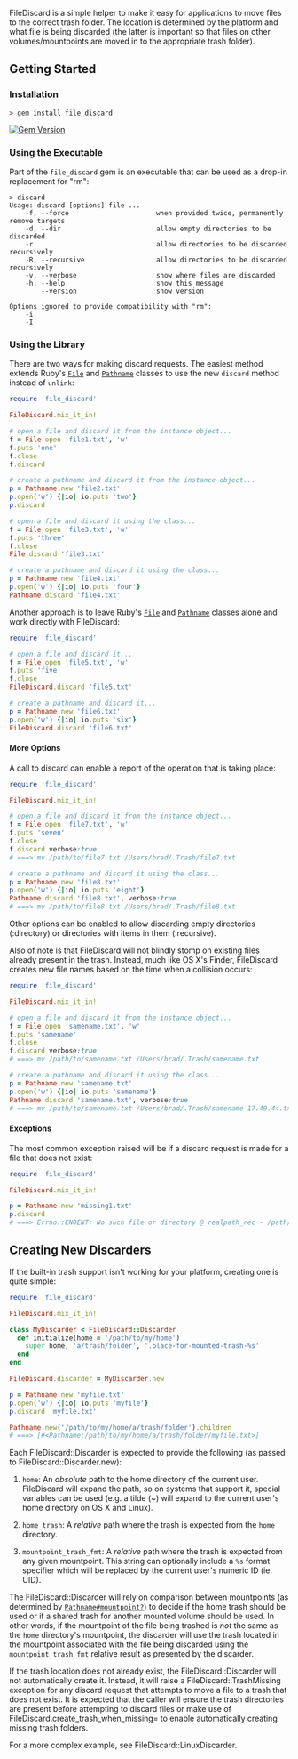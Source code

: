 FileDiscard is a simple helper to make it easy for applications to move files to the correct trash folder. The location is determined by the platform and what file is being discarded (the latter is important so that files on other volumes/mountpoints are moved in to the appropriate trash folder).

## Getting Started

### Installation

```shell
> gem install file_discard
```

[![Gem Version](https://badge.fury.io/rb/file_discard.svg)](http://badge.fury.io/rb/file_discard)

### Using the Executable

Part of the `file_discard` gem is an executable that can be used as a drop-in replacement for "rm":

```shell
> discard
Usage: discard [options] file ...
    -f, --force                      when provided twice, permanently remove targets
    -d, --dir                        allow empty directories to be discarded
    -r                               allow directories to be discarded recursively
    -R, --recursive                  allow directories to be discarded recursively
    -v, --verbose                    show where files are discarded
    -h, --help                       show this message
        --version                    show version

Options ignored to provide compatibility with "rm":
    -i
    -I
```

### Using the Library

There are two ways for making discard requests. The easiest method extends Ruby's [`File`](http://www.ruby-doc.org/core/File.html) and [`Pathname`](http://www.ruby-doc.org/stdlib/libdoc/pathname/rdoc/Pathname.html) classes to use the new `discard` method instead of `unlink`:

```ruby
require 'file_discard'

FileDiscard.mix_it_in!

# open a file and discard it from the instance object...
f = File.open 'file1.txt', 'w'
f.puts 'one'
f.close
f.discard

# create a pathname and discard it from the instance object...
p = Pathname.new 'file2.txt'
p.open('w') {|io| io.puts 'two'}
p.discard

# open a file and discard it using the class...
f = File.open 'file3.txt', 'w'
f.puts 'three'
f.close
File.discard 'file3.txt'

# create a pathname and discard it using the class...
p = Pathname.new 'file4.txt'
p.open('w') {|io| io.puts 'four'}
Pathname.discard 'file4.txt'
```

Another approach is to leave Ruby's [`File`](http://www.ruby-doc.org/core/File.html) and [`Pathname`](http://www.ruby-doc.org/stdlib/libdoc/pathname/rdoc/Pathname.html) classes alone and work directly with FileDiscard:

```ruby
require 'file_discard'

# open a file and discard it...
f = File.open 'file5.txt', 'w'
f.puts 'five'
f.close
FileDiscard.discard 'file5.txt'

# create a pathname and discard it...
p = Pathname.new 'file6.txt'
p.open('w') {|io| io.puts 'six'}
FileDiscard.discard 'file6.txt'
```

#### More Options

A call to discard can enable a report of the operation that is taking place:

```ruby
require 'file_discard'

FileDiscard.mix_it_in!

# open a file and discard it from the instance object...
f = File.open 'file7.txt', 'w'
f.puts 'seven'
f.close
f.discard verbose:true
# ===> mv /path/to/file7.txt /Users/brad/.Trash/file7.txt

# create a pathname and discard it using the class...
p = Pathname.new 'file8.txt'
p.open('w') {|io| io.puts 'eight'}
Pathname.discard 'file8.txt', verbose:true
# ===> mv /path/to/file8.txt /Users/brad/.Trash/file8.txt
```

Other options can be enabled to allow discarding empty directories (:directory) or directories with items in them (:recursive).

Also of note is that FileDiscard will not blindly stomp on existing files already present in the trash. Instead, much like OS X's Finder, FileDiscard creates new file names based on the time when a collision occurs:

```ruby
require 'file_discard'

FileDiscard.mix_it_in!

# open a file and discard it from the instance object...
f = File.open 'samename.txt', 'w'
f.puts 'samename'
f.close
f.discard verbose:true
# ===> mv /path/to/samename.txt /Users/brad/.Trash/samename.txt

# create a pathname and discard it using the class...
p = Pathname.new 'samename.txt'
p.open('w') {|io| io.puts 'samename'}
Pathname.discard 'samename.txt', verbose:true
# ===> mv /path/to/samename.txt /Users/brad/.Trash/samename 17.49.44.txt
```

#### Exceptions

The most common exception raised will be if a discard request is made for a file that does not exist:

```ruby
require 'file_discard'

FileDiscard.mix_it_in!

p = Pathname.new 'missing1.txt'
p.discard
# ===> Errno::ENOENT: No such file or directory @ realpath_rec - /path/to/missing1.txt
```

## Creating New Discarders

If the built-in trash support isn't working for your platform, creating one is quite simple:

```ruby
require 'file_discard'

FileDiscard.mix_it_in!

class MyDiscarder < FileDiscard::Discarder
  def initialize(home = '/path/to/my/home')
    super home, 'a/trash/folder', '.place-for-mounted-trash-%s'
  end
end

FileDiscard.discarder = MyDiscarder.new

p = Pathname.new 'myfile.txt'
p.open('w') {|io| io.puts 'myfile'}
p.discard 'myfile.txt'

Pathname.new('/path/to/my/home/a/trash/folder').children
# ===> [#<Pathname:/path/to/my/home/a/trash/folder/myfile.txt>]
```

Each FileDiscard::Discarder is expected to provide the following (as passed to FileDiscard::Discarder.new):

1. `home`: An _absolute_ path to the home directory of the current user. FileDiscard will expand the path, so on systems that support it, special variables can be used (e.g. a tilde (~) will expand to the current user's home directory on OS X and Linux).

2. `home_trash`: A _relative_ path where the trash is expected from the `home` directory.

3. `mountpoint_trash_fmt`: A _relative_ path where the trash is expected from any given mountpoint. This string can optionally include a `%s` format specifier which will be replaced by the current user's numeric ID (ie. UID).

The FileDiscard::Discarder will rely on comparison between mountpoints (as determined by [`Pathname#mountpoint?`](http://www.ruby-doc.org/stdlib/libdoc/pathname/rdoc/Pathname.html#method-i-mountpoint-3F)) to decide if the home trash should be used or if a shared trash for another mounted volume should be used. In other words, if the mountpoint of the file being trashed is _not_ the same as the `home` directory's mountpoint, the discarder will use the trash located in the mountpoint associated with the file being discarded using the `mountpoint_trash_fmt` relative result as presented by the discarder.

If the trash location does not already exist, the FileDiscard::Discarder will not automatically create it. Instead, it will raise a FileDiscard::TrashMissing exception for any discard request that attempts to move a file to a trash that does not exist. It is expected that the caller will ensure the trash directories are present before attempting to discard files or make use of FileDiscard.create_trash_when_missing= to enable automatically creating missing trash folders.

For a more complex example, see FileDiscard::LinuxDiscarder.